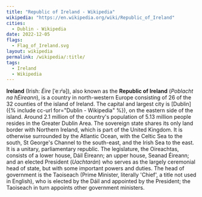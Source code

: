 ```yaml
---
title: "Republic of Ireland - Wikipedia"
wikipedia: "https://en.wikipedia.org/wiki/Republic_of_Ireland"
cities:
  - Dublin - Wikipedia
date: 2022-12-05
flags:
  - Flag_of_Ireland.svg
layout: wikipedia
permalink: /wikipedia/:title/
tags:
  - Ireland
  - Wikipedia
---
```

**Ireland** (Irish: *Éire* [ˈeːɾʲə]), also known as the **Republic of Ireland** (*Poblacht na hÉireann*), is a country in north-western Europe consisting of 26 of the 32 counties of the island of Ireland. The capital and largest city is [Dublin]({% include cc-url for="Dublin - Wikipedia" %}), on the eastern side of the island. Around 2.1 million of the country's population of 5.13 million people resides in the Greater Dublin Area. The sovereign state shares its only land border with Northern Ireland, which is part of the United Kingdom. It is otherwise surrounded by the Atlantic Ocean, with the Celtic Sea to the south, St George's Channel to the south-east, and the Irish Sea to the east. It is a unitary, parliamentary republic. The legislature, the Oireachtas, consists of a lower house, Dáil Éireann; an upper house, Seanad Éireann; and an elected President (*Uachtarán*) who serves as the largely ceremonial head of state, but with some important powers and duties. The head of government is the Taoiseach (Prime Minister, literally 'Chief', a title not used in English), who is elected by the Dáil and appointed by the President; the Taoiseach in turn appoints other government ministers.